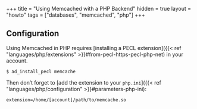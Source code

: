 +++
title = "Using Memcached with a PHP Backend"
hidden = true
layout = "howto"
tags = ["databases", "memcached", "php"]
+++

## Configuration

Using Memcached in PHP requires [installing a PECL extension]({{< ref "languages/php/extensions" >}}#from-pecl-https-pecl-php-net) in your account.

```
$ ad_install_pecl memcache
```

Then don’t forget to [add the extension to your `php.ini`]({{< ref "languages/php/configuration" >}}#parameters-php-ini):

```
extension=/home/[account]/path/to/memcache.so
```
